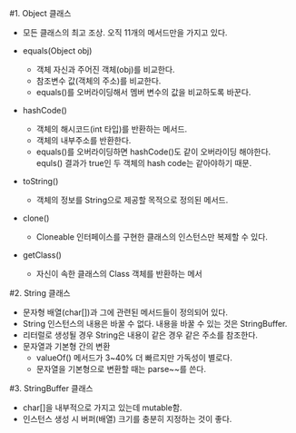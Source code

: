 #1. Object 클래스
- 모든 클래스의 최고 조상. 오직 11개의 메서드만을 가지고 있다.
- equals(Object obj)
    - 객체 자신과 주어진 객체(obj)를 비교한다.
    - 참조변수 값(객체의 주소)를 비교한다.
    - equals()를 오버라이딩해서 멤버 변수의 값을 비교하도록 바꾼다.
    
- hashCode()
    - 객체의 해시코드(int 타입)를 반환하는 메서드.
    - 객체의 내부주소를 반환한다.
    - equals()를 오버라이딩하면 hashCode()도 같이 오버라이딩 해야한다. equls() 결과가 true인 두 객체의 hash code는 같아야하기 때문.
    
- toString()
    - 객체의 정보를 String으로 제공할 목적으로 정의된 메서드.
    
- clone()
    - Cloneable 인터페이스를 구현한 클래스의 인스턴스만 복제할 수 있다.
    
- getClass()
    - 자신이 속한 클래스의 Class 객체를 반환하는 메서
    
#2. String 클래스
- 문자형 배열(char[])과 그에 관련된 메서드들이 정의되어 있다.
- String 인스턴스의 내용은 바꿀 수 없다. 내용을 바꿀 수 있는 것은 StringBuffer.
- 리터럴로 생성될 경우 String은 내용이 같은 경우 같은 주소를 참조한다.
- 문자열과 기본형 간의 변환
    - valueOf() 메서드가 3~40% 더 빠르지만 가독성이 별로다.
    - 문자열을 기본형으로 변환할 때는 parse~~를 쓴다.
    
    
#3. StringBuffer 클래스
- char[]을 내부적으로 가지고 있는데 mutable함.
- 인스턴스 생성 시 버퍼(배열) 크기를 충분히 지정하는 것이 좋다.